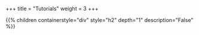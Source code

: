 +++
title = "Tutorials"
weight = 3
+++ 


{{% children containerstyle="div" style="h2" depth="1" description="False" %}}